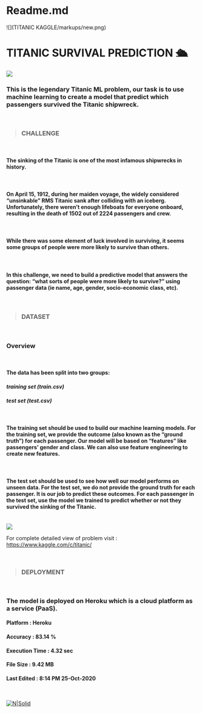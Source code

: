 # Readme.md

![](TITANIC KAGGLE/markups/new.png)

# TITANIC SURVIVAL PREDICTION 🛳️ 

![](https://thumbs.gfycat.com/AccurateGrizzledFeline-size_restricted.gif)

>###

### This is the legendary Titanic ML problem, our task is to use machine learning to create a model that predict which passengers survived the Titanic shipwreck.
<br>

>### CHALLENGE
<br>
 
#### The sinking of the Titanic is one of the most infamous shipwrecks in history.
<br>

#### On April 15, 1912, during her maiden voyage, the widely considered “unsinkable” RMS Titanic sank after colliding with an iceberg. Unfortunately, there weren’t enough lifeboats for everyone onboard, resulting in the death of 1502 out of 2224 passengers and crew.
<br>

#### While there was some element of luck involved in surviving, it seems some groups of people were more likely to survive than others.
<br>

#### In this challenge, we need to build a predictive model that answers the question: “what sorts of people were more likely to survive?” using passenger data (ie name, age, gender, socio-economic class, etc). 

<br>

>### DATASET
<BR>

### Overview
<br>

#### The data has been split into two groups:

#### *training set (train.csv)*<br>
#### *test set (test.csv)*
<br>

#### The training set should be used to build our machine learning models. For the training set, we provide the outcome (also known as the “ground truth”) for each passenger. Our model will be based on “features” like passengers’ gender and class. We can also use feature engineering to create new features.


<br>

#### The test set should be used to see how well our model performs on unseen data. For the test set, we do not provide the ground truth for each passenger. It is our job to predict these outcomes. For each passenger in the test set, use the model we trained to predict whether or not they survived the sinking of the Titanic.
<br>

<img src="variables.png">

For complete detailed view of problem visit : https://www.kaggle.com/c/titanic/

<br>

>### DEPLOYMENT
<BR>

### The model is deployed on Heroku which is a cloud platform as a service (PaaS).

#### Platform : Heroku
#### Accuracy : 83.14 %
#### Execution Time : 4.32 sec
#### File Size :  9.42 MB
#### Last Edited : 8:14 PM 25-Oct-2020 
<br>

[![N|Solid](markups/rocket2.png)](https://titanic-prediction-project.herokuapp.com/)
